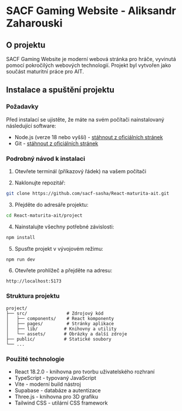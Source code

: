 # SACF Gaming Website - Aliksandr Zaharouski

## O projektu
SACF Gaming Website je moderní webová stránka pro hráče, vyvinutá pomocí pokročilých webových technologií. Projekt byl vytvořen jako součást maturitní práce pro AIT.

## Instalace a spuštění projektu

### Požadavky
Před instalací se ujistěte, že máte na svém počítači nainstalovaný následující software:
- Node.js (verze 18 nebo vyšší) - [stáhnout z oficiálních stránek](https://nodejs.org/)
- Git - [stáhnout z oficiálních stránek](https://git-scm.com/downloads)

### Podrobný návod k instalaci

1. Otevřete terminál (příkazový řádek) na vašem počítači

2. Naklonujte repozitář:
```bash
git clone https://github.com/sacf-sasha/React-maturita-ait.git
```

3. Přejděte do adresáře projektu:
```bash
cd React-maturita-ait/project
```

4. Nainstalujte všechny potřebné závislosti:
```bash
npm install
```

5. Spusťte projekt v vývojovém režimu:
```bash
npm run dev
```

6. Otevřete prohlížeč a přejděte na adresu:
```
http://localhost:5173
```

### Struktura projektu
```
project/
├── src/               # Zdrojový kód
│   ├── components/    # React komponenty
│   ├── pages/         # Stránky aplikace
│   ├── lib/          # Knihovny a utility
│   └── assets/       # Obrázky a další zdroje
├── public/           # Statické soubory
└── ...
```

### Použité technologie
- React 18.2.0 - knihovna pro tvorbu uživatelského rozhraní
- TypeScript - typovaný JavaScript
- Vite - moderní build nástroj
- Supabase - databáze a autentizace
- Three.js - knihovna pro 3D grafiku
- Tailwind CSS - utilární CSS framework